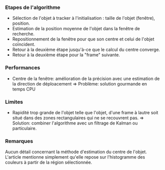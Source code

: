 ### Etapes de l'algorithme
- Sélection de l'objet à tracker à l'initialisation : taille de l'objet (fenêtre), position.
- Estimation de la position moyenne de l'objet dans la fenêtre de recherche.
- Repositionnement de la fenêtre pour que son centre et celui de l'objet coïncident.
- Retour à la deuxième étape jusqu'à-ce que le calcul du centre converge.
- Retour à la deuxième étape pour la "frame" suivante.

### Performances
- Centre de la fenêtre: amélioration de la précision avec une estimation de la direction de déploacement
=> Problème: solution gourmande en temps CPU

### Limites
- Rapidité trop grande de l'objet telle que l'objet, d'une frame à lautre soit situé dans des zones rectangulaires qui ne se recouvrent pas.
=> Solution: combiner l'algorithme avec un filtrage de Kalman ou particulaire.

### Remarques
Aucun détail concernant la méthode d'estimation du centre de l'objet.
L'article mentionne simplement qu'elle repose sur l'histogramme des couleurs à partir de la région sélectionnée.
